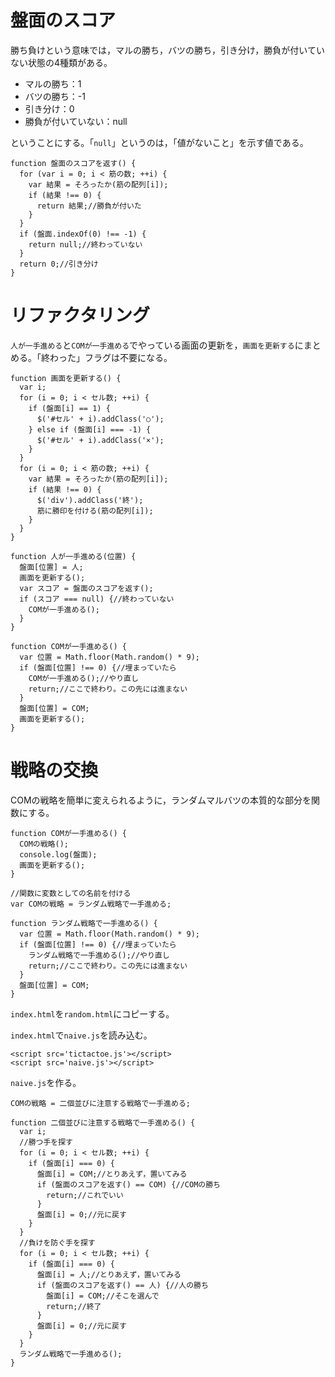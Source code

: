 # 盤面のスコア

勝ち負けという意味では，マルの勝ち，バツの勝ち，引き分け，勝負が付いていない状態の4種類がある。

+ マルの勝ち：1
+ バツの勝ち：-1
+ 引き分け：0
+ 勝負が付いていない：null

ということにする。「`null`」というのは，「値がないこと」を示す値である。

```
function 盤面のスコアを返す() {
  for (var i = 0; i < 筋の数; ++i) {
    var 結果 = そろったか(筋の配列[i]);
    if (結果 !== 0) {
      return 結果;//勝負が付いた
    }
  }
  if (盤面.indexOf(0) !== -1) {
    return null;//終わっていない
  }
  return 0;//引き分け
}
```

# リファクタリング

`人が一手進める`と`COMが一手進める`でやっている画面の更新を，`画面を更新する`にまとめる。「終わった」フラグは不要になる。

```
function 画面を更新する() {
  var i;
  for (i = 0; i < セル数; ++i) {
    if (盤面[i] == 1) {
      $('#セル' + i).addClass('○');
    } else if (盤面[i] === -1) {
      $('#セル' + i).addClass('×');
    }
  }
  for (i = 0; i < 筋の数; ++i) {
    var 結果 = そろったか(筋の配列[i]);
    if (結果 !== 0) {
      $('div').addClass('終');
      筋に勝印を付ける(筋の配列[i]);
    }
  }
}

function 人が一手進める(位置) {
  盤面[位置] = 人;
  画面を更新する();
  var スコア = 盤面のスコアを返す();
  if (スコア === null) {//終わっていない
    COMが一手進める();
  }
}

function COMが一手進める() {
  var 位置 = Math.floor(Math.random() * 9);
  if (盤面[位置] !== 0) {//埋まっていたら
    COMが一手進める();//やり直し
    return;//ここで終わり。この先には進まない
  }
  盤面[位置] = COM;
  画面を更新する();
}
```

# 戦略の交換

COMの戦略を簡単に変えられるように，ランダムマルバツの本質的な部分を関数にする。

```
function COMが一手進める() {
  COMの戦略();
  console.log(盤面);
  画面を更新する();
}

//関数に変数としての名前を付ける
var COMの戦略 = ランダム戦略で一手進める;

function ランダム戦略で一手進める() {
  var 位置 = Math.floor(Math.random() * 9);
  if (盤面[位置] !== 0) {//埋まっていたら
    ランダム戦略で一手進める();//やり直し
    return;//ここで終わり。この先には進まない
  }
  盤面[位置] = COM;
}
```

`index.html`を`random.html`にコピーする。

`index.html`で`naive.js`を読み込む。

```
<script src='tictactoe.js'></script>
<script src='naive.js'></script>
```

`naive.js`を作る。

```
COMの戦略 = 二個並びに注意する戦略で一手進める;

function 二個並びに注意する戦略で一手進める() {
  var i;
  //勝つ手を探す
  for (i = 0; i < セル数; ++i) {
    if (盤面[i] === 0) {
      盤面[i] = COM;//とりあえず，置いてみる
      if (盤面のスコアを返す() == COM) {//COMの勝ち
        return;//これでいい
      }
      盤面[i] = 0;//元に戻す
    }
  }
  //負けを防ぐ手を探す
  for (i = 0; i < セル数; ++i) {
    if (盤面[i] === 0) {
      盤面[i] = 人;//とりあえず，置いてみる
      if (盤面のスコアを返す() == 人) {//人の勝ち
        盤面[i] = COM;//そこを選んで
        return;//終了
      }
      盤面[i] = 0;//元に戻す
    }
  }
  ランダム戦略で一手進める();
}
```
